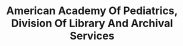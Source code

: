 ---
layout: repo
title: "American Academy Of Pediatrics, Division Of Library And Archival Services"
id: 15461
permalink: repos/15461/
---
